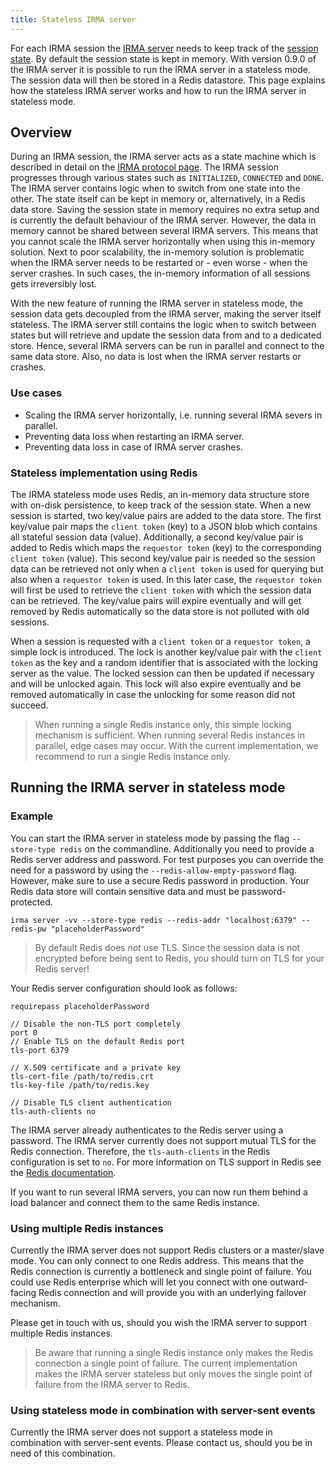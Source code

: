 ```yaml
---
title: Stateless IRMA server
---
```


For each IRMA session the [IRMA server](irma-server.md) needs to keep track of the [session state](irma-protocol#the-session-state). 
By default the session state is kept in memory. With version 0.9.0 of the IRMA server it is possible to run the IRMA server in a stateless mode. The session data will then be stored in a Redis datastore. This page explains how the stateless IRMA server works and how to run the IRMA server in stateless mode.

## Overview
During an IRMA session, the IRMA server acts as a state machine which is described in detail on the [IRMA protocol page](http://localhost:3000/docs/next/irma-protocol#the-session-state). The IRMA session progresses through various states such as `INITIALIZED`, `CONNECTED` and `DONE`. The IRMA server contains logic when to switch from one state into the other. The state itself can be kept in memory or, alternatively, in a Redis data store. Saving the session state in memory requires no extra setup and is currently the default behaviour of the IRMA server. However, the data in memory cannot be shared between several IRMA servers. This means that you cannot scale the IRMA server horizontally when using this in-memory solution. Next to poor scalability, the in-memory solution is problematic when the IRMA server needs to be restarted or - even worse - when the server crashes. In such cases, the in-memory information of all sessions gets irreversibly lost.

With the new feature of running the IRMA server in stateless mode, the session data gets decoupled from the IRMA server, making the server itself stateless. The IRMA server still contains the logic when to switch between states but will retrieve and update the session data from and to a dedicated store. Hence, several IRMA servers can be run in parallel and connect to the same data store. Also, no data is lost when the IRMA server restarts or crashes.

### Use cases
* Scaling the IRMA server horizontally, i.e. running several IRMA severs in parallel.
* Preventing data loss when restarting an IRMA server.
* Preventing data loss in case of IRMA server crashes.

### Stateless implementation using Redis
The IRMA stateless mode uses Redis, an in-memory data structure store with on-disk persistence, to keep track of the session state. When a new session is started, two key/value pairs are added to the data store. The first key/value pair maps the `client token` (key) to a JSON blob which contains all stateful session data (value). Additionally, a second key/value pair is added to Redis which maps the `requestor token` (key) to the corresponding `client token` (value). This second key/value pair is needed so the session data can be retrieved not only when a `client token` is used for querying but also when a `requestor token` is used. In this later case, the `requestor token` will first be used to retrieve the `client token` with which the session data can be retrieved. The key/value pairs will expire eventually and will get removed by Redis automatically so the data store is not polluted with old sessions.  

When a session is requested with a `client token` or a `requestor token`, a simple lock is introduced. The lock is another key/value pair with the `client token` as the key and a random identifier that is associated with the locking server as the value. The locked session can then be updated if necessary and will be unlocked again. This lock will also expire eventually and be removed automatically in case the unlocking for some reason did not succeed.

> When running a single Redis instance only, this simple locking mechanism is sufficient. When running several Redis instances in parallel, edge cases may occur. With the current implementation, we recommend to run a single Redis instance only.

## Running the IRMA server in stateless mode
### Example
You can start the IRMA server in stateless mode by passing the flag `--store-type redis` on the commandline. Additionally you need to provide a Redis server address and password. For test purposes you can override the need for a password by using the `--redis-allow-empty-password` flag. However, make sure to use a secure Redis password in production. Your Redis data store will contain sensitive data and must be password-protected.

```
irma server -vv --store-type redis --redis-addr "localhost:6379" --redis-pw "placeholderPassword"
```

> By default Redis does _not_ use TLS. Since the session data is not encrypted before being sent to Redis, you should turn on TLS for your Redis server!

Your Redis server configuration should look as follows:
```
requirepass placeholderPassword

// Disable the non-TLS port completely
port 0
// Enable TLS on the default Redis port
tls-port 6379

// X.509 certificate and a private key
tls-cert-file /path/to/redis.crt
tls-key-file /path/to/redis.key

// Disable TLS client authentication
tls-auth-clients no
```

The IRMA server already authenticates to the Redis server using a password. The IRMA server currently does not support mutual TLS for the Redis connection. Therefore, the `tls-auth-clients` in the Redis configuration is set to `no`. For more information on TLS support in Redis see the [Redis documentation](https://redis.io/topics/encryption).

If you want to run several IRMA servers, you can now run them behind a load balancer and connect them to the same Redis instance.

### Using multiple Redis instances
Currently the IRMA server does not support Redis clusters or a master/slave mode. You can only connect to one Redis address. This means that the Redis connection is currently a bottleneck and single point of failure. You could use Redis enterprise which will let you connect with one outward-facing Redis connection and will provide you with an underlying failover mechanism.  

Please get in touch with us, should you wish the IRMA server to support multiple Redis instances.

> Be aware that running a single Redis instance only makes the Redis connection a single point of failure. The current implementation makes the IRMA server stateless but only moves the single point of failure from the IRMA server to Redis.

### Using stateless mode in combination with server-sent events
Currently the IRMA server does not support a stateless mode in combination with server-sent events. Please contact us, should you be in need of this combination.